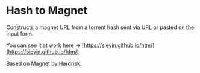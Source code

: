 # Hash to Magnet

Constructs a magnet URL from a torrent hash sent via URL or pasted on the input form.

You can see it at work here → [https://sieyin.github.io/htm/](https://sieyin.github.io/htm/)

[Based on Magnet by Hardrisk](https://github.com/hardrisk/magnet/).
